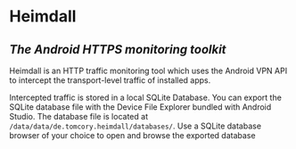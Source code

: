 # Heimdall
## _The Android HTTPS monitoring toolkit_

Heimdall is an HTTP traffic monitoring tool which uses the Android VPN API to intercept the transport-level traffic of installed apps.

Intercepted traffic is stored in a local SQLite Database. You can export the SQLite database file with the Device File Explorer bundled with Android Studio. The database file is located at `/data/data/de.tomcory.heimdall/databases/`. Use a SQLite database browser of your choice to open and browse the exported database